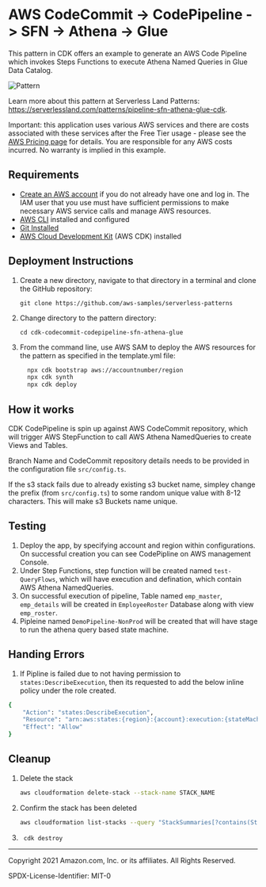 # AWS CodeCommit -> CodePipeline -> SFN -> Athena -> Glue

This pattern in CDK offers an example to generate an AWS Code Pipeline which invokes Steps Functions to execute Athena Named Queries in Glue Data Catalog.

![Pattern](/pattern.png "Patern")

Learn more about this pattern at Serverless Land Patterns: https://serverlessland.com/patterns/pipeline-sfn-athena-glue-cdk.

Important: this application uses various AWS services and there are costs associated with these services after the Free Tier usage - please see the [AWS Pricing page](https://aws.amazon.com/pricing/) for details. You are responsible for any AWS costs incurred. No warranty is implied in this example.

## Requirements

* [Create an AWS account](https://portal.aws.amazon.com/gp/aws/developer/registration/index.html) if you do not already have one and log in. The IAM user that you use must have sufficient permissions to make necessary AWS service calls and manage AWS resources.
* [AWS CLI](https://docs.aws.amazon.com/cli/latest/userguide/install-cliv2.html) installed and configured
* [Git Installed](https://git-scm.com/book/en/v2/Getting-Started-Installing-Git)
* [AWS Cloud Development Kit](https://docs.aws.amazon.com/cdk/latest/guide/cli.html) (AWS CDK) installed
## Deployment Instructions

1. Create a new directory, navigate to that directory in a terminal and clone the GitHub repository:
    ```
    git clone https://github.com/aws-samples/serverless-patterns
    ```
1. Change directory to the pattern directory:
    ```
    cd cdk-codecommit-codepipeline-sfn-athena-glue
    ```
1. From the command line, use AWS SAM to deploy the AWS resources for the pattern as specified in the template.yml file:
    ```bash
      npx cdk bootstrap aws://accountnumber/region
      npx cdk synth
      npx cdk deploy
    ```

## How it works

CDK CodePipeline is spin up against AWS CodeCommit repository, which will trigger AWS StepFunction to call AWS Athena NamedQueries to create Views and Tables.

Branch Name and CodeCommit repository details needs to be provided in the configuration file `src/config.ts`.

If the s3 stack fails due to already existing s3 bucket name, simpley change the prefix (from `src/config.ts`) to some random unique value with 8-12 characters. This will make s3 Buckets name unique.

## Testing

1. Deploy the app, by specifying account and region within configurations. On successful creation you can see CodePipline on AWS management Console.
2. Under Step Functions, step function will be created named `test-QueryFlows`, which will have execution and defination, which contain AWS Athena NamedQueries.
3. On successful execution of pipeline, Table named `emp_master`, `emp_details` will be created in `EmployeeRoster` Database along with view `emp_roster`.
4. Pipleine named `DemoPipeline-NonProd` will be created that will have stage to run the athena query based state machine.

## Handing Errors
1. If Pipline is failed due to not having permission to `states:DescribeExecution`, then its requested to add the below inline policy under the role created.

```bash
{
    "Action": "states:DescribeExecution",
    "Resource": "arn:aws:states:{region}:{account}:execution:{stateMachineName}:*",
    "Effect": "Allow"
}
```

## Cleanup

1. Delete the stack
    ```bash
    aws cloudformation delete-stack --stack-name STACK_NAME
    ```
1. Confirm the stack has been deleted
    ```bash
    aws cloudformation list-stacks --query "StackSummaries[?contains(StackName,'STACK_NAME')].StackStatus"
    ```
1. ```bash
    cdk destroy
   ```
----
Copyright 2021 Amazon.com, Inc. or its affiliates. All Rights Reserved.

SPDX-License-Identifier: MIT-0
